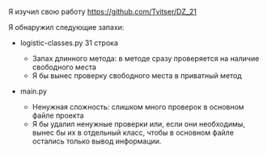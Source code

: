 Я изучил свою работу https://github.com/Tvitser/DZ_21

Я обнаружил следующие запахи:

- logistic-classes.py 31 строка
  - Запах длинного метода: в методе сразу проверяется на наличие свободного места
  - Я бы вынес проверку свободного места в приватный метод
  

- main.py
    - Ненужная сложность: слишком много проверок в основном файле проекта
    - Я бы удалил ненужные проверки или, если они необходимы, вынес бы их в отдельный класс, чтобы в основном файле остались только вывод информации.

